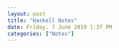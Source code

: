 ```yaml
---
layout: post
title: "Haskell Notes"
date: Friday, 7 June 2019 1:37 PM
categories: ["Notes"]
---
```

<script src="https://gist.github.com/<script src="https://gist.github.com/adityagupta1089/0b7b7d332d37a1b1861bb79b76ee2b48.js"></script>
